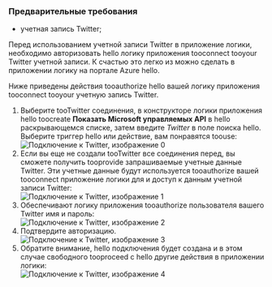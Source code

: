 ### <a name="prerequisites"></a>Предварительные требования
* учетная запись Twitter; 

Перед использованием учетной записи Twitter в приложение логики, необходимо авторизовать hello логику приложения tooconnect tooyour Twitter учетной записи. К счастью это легко из можно сделать в приложении логику на портале Azure hello. 

Ниже приведены действия tooauthorize hello вашей логику приложения tooconnect tooyour учетную запись Twitter.

1. Выберите tooTwitter соединения, в конструкторе логики приложения hello toocreate **Показать Microsoft управляемых API** в hello раскрывающемся списке, затем введите *Twitter* в поле поиска hello. Выберите триггер hello или действие, вам понравятся toouse:  
   ![Подключение к Twitter, изображение 0](./media/connectors-create-api-twitter/twitter-0.png)
2. Если вы еще не создали tooTwitter все соединения перед, вы сможете получить tooprovide запрашиваемые учетные данные Twitter. Эти учетные данные будут используется tooauthorize вашей tooconnect приложение логики для и доступ к данным учетной записи Twitter:  
   ![Подключение к Twitter, изображение 1](./media/connectors-create-api-twitter/twitter-1.png)  
3. Обеспечивают логику приложения tooauthorize пользователя вашего Twitter имя и пароль:  
   ![Подключение к Twitter, изображение 2](./media/connectors-create-api-twitter/twitter-2.png)  
4. Подтвердите авторизацию.  
   ![Подключение к Twitter, изображение 3](./media/connectors-create-api-twitter/twitter-3.png)  
5. Обратите внимание, hello подключения будет создана и в этом случае свободного tooproceed с hello другие действия в приложении логики:  
   ![Подключение к Twitter, изображение 4](./media/connectors-create-api-twitter/twitter-4.png)

